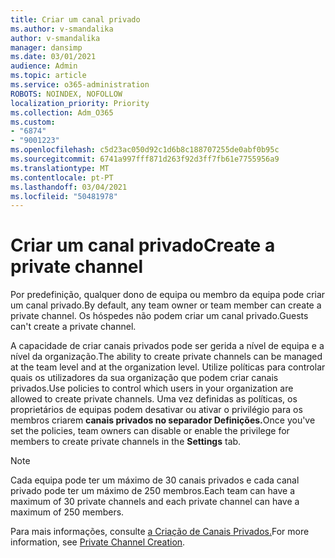 ```yaml
---
title: Criar um canal privado
ms.author: v-smandalika
author: v-smandalika
manager: dansimp
ms.date: 03/01/2021
audience: Admin
ms.topic: article
ms.service: o365-administration
ROBOTS: NOINDEX, NOFOLLOW
localization_priority: Priority
ms.collection: Adm_O365
ms.custom:
- "6874"
- "9001223"
ms.openlocfilehash: c5d23ac050d92c1d6b8c188707255de0abf0b95c
ms.sourcegitcommit: 6741a997fff871d263f92d3ff7fb61e7755956a9
ms.translationtype: MT
ms.contentlocale: pt-PT
ms.lasthandoff: 03/04/2021
ms.locfileid: "50481978"
---
```

# <a name="create-a-private-channel"></a><span data-ttu-id="019ae-102">Criar um canal privado</span><span class="sxs-lookup"><span data-stu-id="019ae-102">Create a private channel</span></span>

<span data-ttu-id="019ae-103">Por predefinição, qualquer dono de equipa ou membro da equipa pode criar um canal privado.</span><span class="sxs-lookup"><span data-stu-id="019ae-103">By default, any team owner or team member can create a private channel.</span></span> <span data-ttu-id="019ae-104">Os hóspedes não podem criar um canal privado.</span><span class="sxs-lookup"><span data-stu-id="019ae-104">Guests can't create a private channel.</span></span> 

<span data-ttu-id="019ae-105">A capacidade de criar canais privados pode ser gerida a nível de equipa e a nível da organização.</span><span class="sxs-lookup"><span data-stu-id="019ae-105">The ability to create private channels can be managed at the team level and at the organization level.</span></span> <span data-ttu-id="019ae-106">Utilize políticas para controlar quais os utilizadores da sua organização que podem criar canais privados.</span><span class="sxs-lookup"><span data-stu-id="019ae-106">Use policies to control which users in your organization are allowed to create private channels.</span></span> <span data-ttu-id="019ae-107">Uma vez definidas as políticas, os proprietários de equipas podem desativar ou ativar o privilégio para os membros criarem **canais privados no separador Definições.**</span><span class="sxs-lookup"><span data-stu-id="019ae-107">Once you've set the policies, team owners can disable or enable the privilege for members to create private channels in the **Settings** tab.</span></span>

> [!NOTE]
> <span data-ttu-id="019ae-108">Cada equipa pode ter um máximo de 30 canais privados e cada canal privado pode ter um máximo de 250 membros.</span><span class="sxs-lookup"><span data-stu-id="019ae-108">Each team can have a maximum of 30 private channels and each private channel can have a maximum of 250 members.</span></span>

<span data-ttu-id="019ae-109">Para mais informações, consulte [a Criação de Canais Privados.](https://docs.microsoft.com/MicrosoftTeams/private-channels#private-channel-creation)</span><span class="sxs-lookup"><span data-stu-id="019ae-109">For more information, see [Private Channel Creation](https://docs.microsoft.com/MicrosoftTeams/private-channels#private-channel-creation).</span></span>


